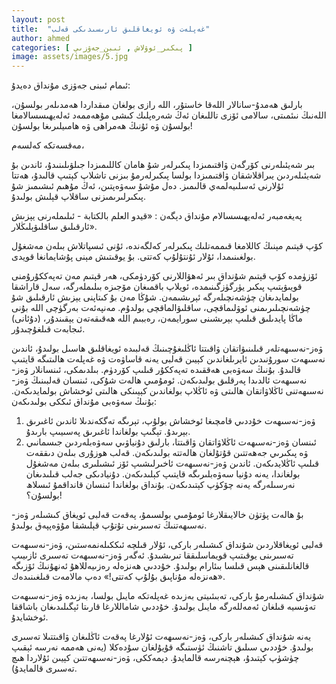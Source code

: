 ```yaml
---
layout: post
title:  "غەپلەت ۋە ئويغاقلىق ئارىسىدىكى قەلب"
author: ahmed
categories: [ پىكىر_ئوۋلاش , ئىبن_جەۋزىي ]
image: assets/images/5.jpg
---
```

ئىمام ئىبنى جەۋزى مۇنداق دەيدۇ:

بارلىق ھەمدۇ-سانالار اللەقا خاستۇر، اللە رازى بولغان مىقداردا ھەمدىلەر بولسۇن، اللەنىڭ نىئمىتى، سالامى ئۆزى تاللىغان ئەڭ شەرەپلىك كىشى مۇھەممەد ئەلەيھىسسالامغا بولسۇن ۋە ئۇنىڭ ھەمراھى ۋە ھامىيلىرىغا بولسۇن!

مەقسەتكە كەلسەم،

بىر شەيئىلەرنى كۆرگەن ۋاقتىمىزدا پىكىرلەر شۇ ھامان كاللىمىزدا جىلۋىلىنىدۇ، ئاندىن بۇ شەيئىلەردىن يىراقلاشقان ۋاقتىمىزدا بولسا پىكىرلەرمۇ بىزنى تاشلاپ كېتىپ قالىدۇ، ھەتتا ئۇلارنى ئەسلىيەلمەي قالىمىز. دەل مۇشۇ سەۋەپتىن، ئەڭ مۇھىم ئىشىمىز شۇ پىكىرلىرىمىزنى ساقلاپ قېلىش بولىدۇ.

پەيغەمبەر ئەلەيھىسسالام مۇنداق دېگەن : «قيدو العلم بالكتابة - ئىلىملەرنى يېزىش ئارقىلىق ساقلىۋېلىڭلار».

كۆپ قېتىم مېنىڭ كاللامغا قىممەتلىك پىكىرلەر كەلگەندە، ئۇنى ئىسپاتلاش بىلەن مەشغۇل بولغىنىمدا، ئۇلار ئۇنتۇلۇپ كەتتى. بۇ يوقىتىش مېنى پۇشايمانغا قويدى.

ئۆزۈمدە كۆپ قېتىم شۇنداق بىر ئەھۋاللارنى كۆردۈمكى، ھەر قېتىم مەن تەپەككۇرۇمنى قويىۋېتىپ پىكىر يۈرگۈزگىنىمدە، ئويلاپ باقمىغان مۆجىزە بىلىملەرگە، سەل قاراشقا بولمايدىغان چۈشەنچىلەرگە ئېرىشىمەن. شۇڭا مەن بۇ كىتاپنى يېزىش ئارقىلىق شۇ چۈشەنچىلىرىمنى ئوۋلىماقچى، ساقلىۋالماقچى بولدۇم. مەنپەئەت بەرگۈچى اللە بۇنى ماڭا پايدىلىق قىلىپ بېرىشىنى سورايمەن، رەببىم اللە ھەقىقەتەن يېقىندۇر، (دۇئانى) ئىجابەت قىلغۇچىدۇر.


ۋەز-نەسىھەتلەر قىلىنىۋاتقان ۋاقىتتا ئاڭلىغۇچىنىڭ قەلبىدە ئويغاقلىق ھاسىل بولىدۇ، ئاندىن نەسىھەت سورۇنىدىن ئايرىلغاندىن كېيىن قەلبى يەنە قاساۋەت ۋە غەپلەت ھالىتىگە قايتىپ قالىدۇ. بۇنىڭ سەۋەبى ھەققىدە تەپەككۇر قىلىپ كۆردۈم. بىلدىمكى، ئىنسانلار ۋەز-نەسىھەت ئالدىدا پەرقلىق بولىدىكەن. ئومۇمىي ھالەت شۇكى، ئىنسان قەلبىنىڭ ۋەز-نەسىھەتنى ئاڭلاۋاتقان ھالىتى ۋە ئاڭلاپ بولغاندىن كېيىنكى ھالىتى ئوخشاش بولمايدىكەن. بۇنىڭ سەۋەبى مۇنداق ئىككى بولىدىكەن:

1. ۋەز-نەسىھەت خۇددىي قامچىغا ئوخشاش بولۇپ، تېرىگە تەگكەندىلا ئاندىن ئاغىرىق بېرىدۇ. تېگىپ بولغاندا ئاغىرىق پەسىيىپ بارىدۇ.
2. ئىنسان ۋەز-نەسىھەت ئاڭلاۋاتقان ۋاقىتتا، بارلىق دۇنياۋىي سەۋەبلەردىن جىسمانىي ۋە پىكىرىي جەھەتتىن قۇتۇلغان ھالەتتە بولىدىكەن. قەلب ھوزۇرى بىلەن دىققەت قىلىپ ئاڭلايدىكەن. ئاندىن ۋەز-نەسىھەت ئاخىرلىشىپ ئۆز ئىشىلىرى بىلەن مەشغۇل بولغاندا، يەنە دۇنيا سەۋەبلىرىگە قايتىپ كېلىدىكەن. دۇنيادىكى جەلب قىلىدىغان نەرسىلەرگە يەنە چۆكۈپ كېتىدىكەن. بۇنداق بولغاندا ئىنسان قانداقمۇ ئىسلاھ بولسۇن؟!
   

بۇ ھالەت پۈتۈن خالايىقلارغا ئومۇمىي بولسىمۇ، پەقەت قەلبى ئويغاق كىشىلەر ۋەز-نەسىھەتنىڭ تەسىرىنى تۇتۇپ قېلىشقا مۇۋەپپەق بولىدۇ.
   
قەلبى ئويغاقلاردىن شۇنداق كىشىلەر باركى، ئۇلار قىلچە ئىككىلەنمەستىن، ۋەز-نەسىھەت تەسىرىنى يوقىتىپ قويماسلىققا تىرىشىدۇ. ئەگەر ۋەز-نەسىھەت تەسىرى ئازىيىپ قالغانلىقىنى ھېس قىلسا بىئارام بولىدۇ. خۇددىي ھەنزەلە رەزىيەللاھۇ ئەنھۇنىڭ ئۆزىگە «ھەنزەلە مۇناپىق بۇلۇپ كەتتى!»  دەپ مالامەت قىلغىنىدەك.
   
شۇنداق كىشىلەرمۇ باركى، تەبىئىيتى بەزىدە غەپلەتكە مايىل بولسا، بەزىدە ۋەز-نەسىھەت تەۋىسيە قىلغان ئەمەللەرگە مايىل بولىدۇ. خۇددىي شاماللارغا قارىتا ئېگىلىدىغان باشاققا ئوخشايدۇ.
  
يەنە شۇنداق كىشىلەر باركى، ۋەز-نەسىھەت ئۇلارغا پەقەت ئاڭلىغان ۋاقىتتىلا تەسىرى بولىدۇ. خۇددىي سىلىق تاشنىڭ ئۈستىگە قۇيۇلغان سۇدەكلا (يەنى ھەممە نەرسە ئېقىپ چۈشۈپ كېتىدۇ، ھېچنەرسە قالمايدۇ. دېمەككى، ۋەز-نەسىھەتتىن كېيىن ئۇلاردا ھىچ تەسىرى قالمايدۇ).


